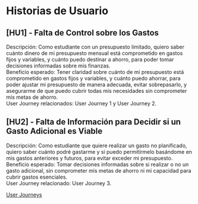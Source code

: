 # Historias de Usuario

## [HU1] - Falta de Control sobre los Gastos
Descripción: Como estudiante con un presupuesto limitado, quiero saber cuánto dinero de mi presupuesto mensual está comprometido en gastos fijos y variables, y cuánto puedo destinar a ahorro, para poder tomar decisiones informadas sobre mis finanzas.   
Beneficio esperado: Tener claridad sobre cuánto de mi presupuesto está comprometido en gastos fijos y variables, y cuánto puedo ahorrar, para poder ajustar mi presupuesto de manera adecuada, evitar sobrepasarlo, y asegurarme de que puedo cubrir todas mis necesidades sin comprometer mis metas de ahorro.  
User Journey relacionados: User Journey 1 y User Journey 2.  

## [HU2] - Falta de Información para Decidir si un Gasto Adicional es Viable
Descripción: Como estudiante que quiere realizar un gasto no planificado, quiero saber cuánto podré gastarme y si puedo permitírmelo basándome en mis gastos anteriores y futuros, para evitar exceder mi presupuesto.  
Beneficio esperado: Tomar decisiones informadas sobre si realizar o no un gasto adicional, sin comprometer mis metas de ahorro ni mi capacidad para cubrir gastos esenciales.  
User Journey relacionado: User Journey 3. 

[User Journeys](/docs/user_journeys.md)  